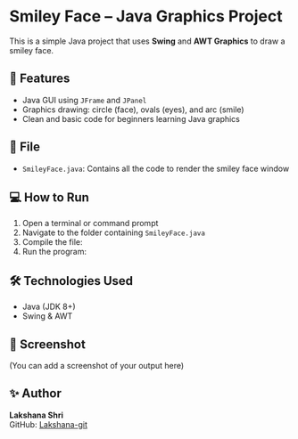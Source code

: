 # Smiley Face – Java Graphics Project

This is a simple Java project that uses **Swing** and **AWT Graphics** to draw a smiley face.

## 🚀 Features
- Java GUI using `JFrame` and `JPanel`
- Graphics drawing: circle (face), ovals (eyes), and arc (smile)
- Clean and basic code for beginners learning Java graphics

## 📁 File
- `SmileyFace.java`: Contains all the code to render the smiley face window

## 💻 How to Run
1. Open a terminal or command prompt
2. Navigate to the folder containing `SmileyFace.java`
3. Compile the file:
4. Run the program:

## 🛠 Technologies Used
- Java (JDK 8+)
- Swing & AWT

## 📸 Screenshot
(You can add a screenshot of your output here)

## ✨ Author
**Lakshana Shri**  
GitHub: [Lakshana-git](https://github.com/Lakshana-git)
